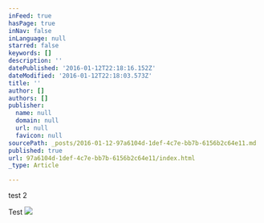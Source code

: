 ```yaml
---
inFeed: true
hasPage: true
inNav: false
inLanguage: null
starred: false
keywords: []
description: ''
datePublished: '2016-01-12T22:18:16.152Z'
dateModified: '2016-01-12T22:18:03.573Z'
title: ''
author: []
authors: []
publisher:
  name: null
  domain: null
  url: null
  favicon: null
sourcePath: _posts/2016-01-12-97a6104d-1def-4c7e-bb7b-6156b2c64e11.md
published: true
url: 97a6104d-1def-4c7e-bb7b-6156b2c64e11/index.html
_type: Article

---
```

test 2

Test
![](https://the-grid-user-content.s3-us-west-2.amazonaws.com/3b392291-0113-4887-8cb5-ebd3a203b663.jpg)